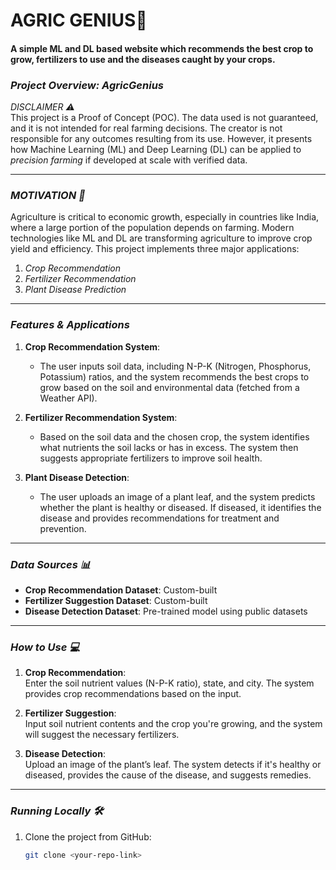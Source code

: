 # AGRIC GENIUS🌿
#### A simple ML and DL based website which recommends the best crop to grow, fertilizers to use and the diseases caught by your crops.

### *Project Overview: AgricGenius*

*DISCLAIMER ⚠*  
This project is a Proof of Concept (POC). The data used is not guaranteed, and it is not intended for real farming decisions. The creator is not responsible for any outcomes resulting from its use. However, it presents how Machine Learning (ML) and Deep Learning (DL) can be applied to *precision farming* if developed at scale with verified data.

---

### *MOTIVATION 💪*

Agriculture is critical to economic growth, especially in countries like India, where a large portion of the population depends on farming. Modern technologies like ML and DL are transforming agriculture to improve crop yield and efficiency. This project implements three major applications:
1. *Crop Recommendation*
2. *Fertilizer Recommendation*
3. *Plant Disease Prediction*

---

### *Features & Applications*

1. **Crop Recommendation System**:  
   - The user inputs soil data, including N-P-K (Nitrogen, Phosphorus, Potassium) ratios, and the system recommends the best crops to grow based on the soil and environmental data (fetched from a Weather API).
   
2. **Fertilizer Recommendation System**:  
   - Based on the soil data and the chosen crop, the system identifies what nutrients the soil lacks or has in excess. The system then suggests appropriate fertilizers to improve soil health.

3. **Plant Disease Detection**:  
   - The user uploads an image of a plant leaf, and the system predicts whether the plant is healthy or diseased. If diseased, it identifies the disease and provides recommendations for treatment and prevention.

---

### *Data Sources 📊*
- **Crop Recommendation Dataset**: Custom-built
- **Fertilizer Suggestion Dataset**: Custom-built
- **Disease Detection Dataset**: Pre-trained model using public datasets

---

### *How to Use 💻*

1. **Crop Recommendation**:  
   Enter the soil nutrient values (N-P-K ratio), state, and city. The system provides crop recommendations based on the input.
   
2. **Fertilizer Suggestion**:  
   Input soil nutrient contents and the crop you're growing, and the system will suggest the necessary fertilizers.

3. **Disease Detection**:  
   Upload an image of the plant’s leaf. The system detects if it's healthy or diseased, provides the cause of the disease, and suggests remedies.

---

### *Running Locally 🛠*

1. Clone the project from GitHub:
   ```bash
   git clone <your-repo-link>

